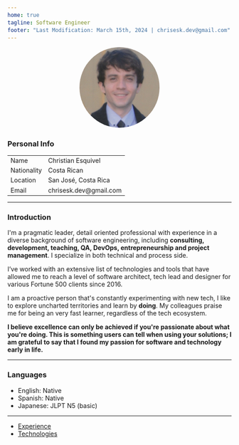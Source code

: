 ```yaml
---
home: true
tagline: Software Engineer
footer: "Last Modification: March 15th, 2024 | chrisesk.dev@gmail.com"
---
```


<p align="center">
  <img style="border-radius:50%" width="180" src="/me.png" alt="">
</p>

### Personal Info

<table>
  <tr>
    <td>Name</td>
    <td>Christian Esquivel</td>
  </tr>
  <tr>
    <td>Nationality</td>
    <td>Costa Rican</td>
  </tr>
  <tr>
    <td>Location</td>
    <td>San José, Costa Rica</td>
  </tr>
  <tr>
    <td>Email</td>
    <td>chrisesk.dev@gmail.com</td>
  </tr>
</table>

<hr>

### Introduction

I'm a pragmatic leader, detail oriented professional with experience in a diverse background of software engineering, including <strong>consulting, development, teaching, QA, DevOps, entrepreneurship and project management</strong>. I specialize in both technical and process side.

I’ve worked with an extensive list of technologies and tools that have allowed me to reach a level of software architect, tech lead and designer for various Fortune 500 clients since 2016.

I am a proactive person that's constantly experimenting with new tech, I like to explore uncharted territories and learn
by <strong>doing</strong>. My colleagues praise me for being an very fast learner, regardless of the tech ecosystem.

**I believe excellence can only be achieved if you're passionate about what you're doing. This is something users can
tell when using your solutions; I am grateful to say that I found my passion for software and technology early in
life.**

<hr>

### Languages

- English: Native
- Spanish: Native
- Japanese: JLPT N5 (basic)

<hr>

- <a href="/jobs.html">Experience</a>
- <a href="/tech.html">Technologies</a>
